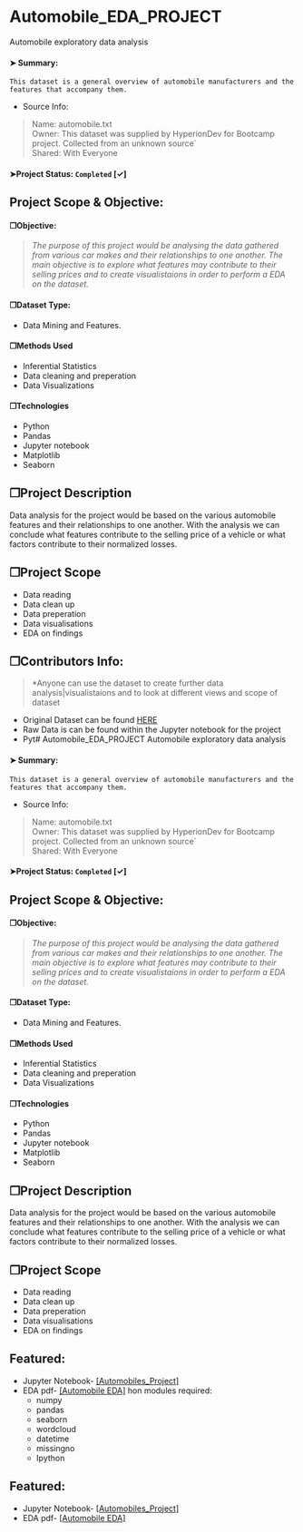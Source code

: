 # Automobile_EDA_PROJECT
Automobile exploratory data analysis

#### &#10148; Summary:
`This dataset is a general overview of automobile manufacturers and the features that accompany them.`

<div class="alert alert-warning" markdown="1">

* Source Info:

> Name: automobile.txt  
Owner: This dataset was supplied by HyperionDev for Bootcamp project. Collected from an unknown source`  
Shared: With Everyone  

#### &#10148;Project Status: `Completed` [&#10003;]

## Project Scope & Objective:
#### &#10064;Objective: 
> *The purpose of this project would be analysing the data gathered from various car makes and their relationships to one another. The main objective is to explore what features may contribute to their selling prices and to create visualistaions in order to perform a EDA on the dataset.*

#### &#10064;Dataset Type:
* Data Mining and Features.

#### &#10064;Methods Used
* Inferential Statistics
* Data cleaning and preperation
* Data Visualizations

#### &#10064;Technologies
* Python
* Pandas 
* Jupyter notebook
* Matplotlib
* Seaborn 

## &#10064;Project Description
Data analysis for the project would be based on the various automobile features and their relationships to one another. With the analysis we can conclude what features contribute to the selling price of a vehicle or what factors contribute to their normalized losses.

## &#10064;Project Scope

- Data reading
- Data clean up
- Data preperation
- Data visualisations
- EDA on findings

## &#10064;Contributors Info:
> *Anyone can use the dataset to create further data analysis|visualistaions and to look at different views and scope of dataset

- Original Dataset can be found <a href="https://github.com/warsab/EDA_Automobiles/blob/main/automobile.txt">HERE</a> 
- Raw Data is can be found within the Jupyter notebook for the project
- Pyt# Automobile_EDA_PROJECT
Automobile exploratory data analysis

#### &#10148; Summary:
`This dataset is a general overview of automobile manufacturers and the features that accompany them.`

<div class="alert alert-warning" markdown="1">

* Source Info:

> Name: automobile.txt  
Owner: This dataset was supplied by HyperionDev for Bootcamp project. Collected from an unknown source`  
Shared: With Everyone  

#### &#10148;Project Status: `Completed` [&#10003;]

## Project Scope & Objective:
#### &#10064;Objective: 
> *The purpose of this project would be analysing the data gathered from various car makes and their relationships to one another. The main objective is to explore what features may contribute to their selling prices and to create visualistaions in order to perform a EDA on the dataset.*

#### &#10064;Dataset Type:
* Data Mining and Features.

#### &#10064;Methods Used
* Inferential Statistics
* Data cleaning and preperation
* Data Visualizations

#### &#10064;Technologies
* Python
* Pandas 
* Jupyter notebook
* Matplotlib
* Seaborn 

## &#10064;Project Description
Data analysis for the project would be based on the various automobile features and their relationships to one another. With the analysis we can conclude what features contribute to the selling price of a vehicle or what factors contribute to their normalized losses.

## &#10064;Project Scope

- Data reading
- Data clean up
- Data preperation
- Data visualisations
- EDA on findings

## Featured:
* Jupyter Notebook- <a href="https://github.com/warsab/EDA_Automobiles/blob/main/Automobiles_project.ipynb">[Automobiles_Project]</a> 
* EDA pdf- <a href="https://github.com/warsab/EDA_Automobiles/blob/main/My%20Task%20Automobile%20EDA.pdf">[Automobile EDA]</a>
hon modules required:
   * numpy
   * pandas
   * seaborn
   * wordcloud
   * datetime
   * missingno
   * Ipython


## Featured:
* Jupyter Notebook- <a href="https://github.com/warsab/EDA_Automobiles/blob/main/Automobiles_project.ipynb">[Automobiles_Project]</a> 
* EDA pdf- <a href="https://github.com/warsab/EDA_Automobiles/blob/main/My%20Task%20Automobile%20EDA.pdf">[Automobile EDA]</a>
